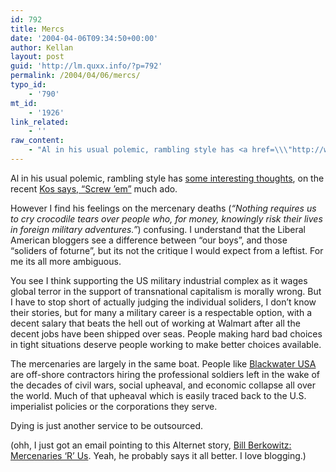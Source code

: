 ```yaml
---
id: 792
title: Mercs
date: '2004-04-06T09:34:50+00:00'
author: Kellan
layout: post
guid: 'http://lm.quxx.info/?p=792'
permalink: /2004/04/06/mercs/
typo_id:
    - '790'
mt_id:
    - '1926'
link_related:
    - ''
raw_content:
    - "Al in his usual polemic, rambling style has <a href=\\\"http://www.bigleftoutside.com/archives/000393.php\\\">some interesting thoughts</a>, on the recent <a href=\\\"http://tuttlesvc.teacherhosting.com/blog/blosxom.cgi/personal/politik/StickingUpForKos.html\\\">Kos says, \\\"Screw \\'em\\\"</a> much ado.\n\nHowever I find his feelings on the mercenary deaths (<cite>\\\"Nothing requires us to cry crocodile tears over people who, for money, knowingly risk their lives in foreign military adventures.\\\"</cite>) confusing.  I understand that the Liberal American bloggers see a difference between \\\"our boys\\\", and those \\\"soliders of foturne\\\", but its not the critique I would expect from a leftist.  For me its all more ambiguous.  \n\nYou see I think supporting the US military industrial complex as it wages global terror in the support of transnational capitalism is morally wrong.  But I have to stop short of actually judging the individual soliders, I don\\'t know their stories, but for many a military career is a respectable option, with a decent salary that beats the hell out of working at Walmart after all the decent jobs have been shipped over seas.  People making hard bad choices in tight situations deserve people working to make better choices available.\n\nThe mercenaries are largely in the same boat.  People like <a href=\\\"http://www.blackwaterusa.com/\\\">Blackwater USA</a> are off-shore contractors hiring the professional soldiers left in the wake of the decades of civil wars, social upheaval, and economic collapse all over the world.  Much of that upheaval which is easily traced back to the U.S. imperialist policies or the corporations they serve.\n\nDying is just another service to be outsourced.\n\n(ohh, I just got an email pointing to this Alternet story, <a href=\\\"http://www.alternet.org/story.html?StoryID=18193\\\">Bill Berkowitz: Mercenaries \\'R\\' Us</a>.   Yeah, he probably says it all better.  I love blogging.)"
---
```


Al in his usual polemic, rambling style has [some interesting thoughts](http://www.bigleftoutside.com/archives/000393.php), on the recent [Kos says, “Screw ’em”](http://tuttlesvc.teacherhosting.com/blog/blosxom.cgi/personal/politik/StickingUpForKos.html) much ado.

However I find his feelings on the mercenary deaths (<cite>“Nothing requires us to cry crocodile tears over people who, for money, knowingly risk their lives in foreign military adventures.”</cite>) confusing. I understand that the Liberal American bloggers see a difference between “our boys”, and those “soliders of foturne”, but its not the critique I would expect from a leftist. For me its all more ambiguous.

You see I think supporting the US military industrial complex as it wages global terror in the support of transnational capitalism is morally wrong. But I have to stop short of actually judging the individual soliders, I don’t know their stories, but for many a military career is a respectable option, with a decent salary that beats the hell out of working at Walmart after all the decent jobs have been shipped over seas. People making hard bad choices in tight situations deserve people working to make better choices available.

The mercenaries are largely in the same boat. People like [Blackwater USA](http://www.blackwaterusa.com/) are off-shore contractors hiring the professional soldiers left in the wake of the decades of civil wars, social upheaval, and economic collapse all over the world. Much of that upheaval which is easily traced back to the U.S. imperialist policies or the corporations they serve.

Dying is just another service to be outsourced.

(ohh, I just got an email pointing to this Alternet story, [Bill Berkowitz: Mercenaries ‘R’ Us](http://www.alternet.org/story.html?StoryID=18193). Yeah, he probably says it all better. I love blogging.)